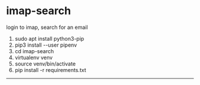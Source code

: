 # imap-search
login to imap, search for an email


1. sudo apt install python3-pip
1. pip3 install --user pipenv
1. cd imap-search
1. virtualenv venv
1. source venv/bin/activate
1. pip install -r requirements.txt
----
